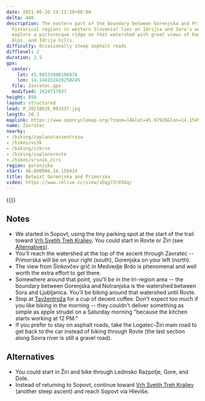 ```yaml
---
date: 2021-06-26 14:11:19+00:00
delta: 440
description: The eastern part of the boundary between Gorenjska and Primorska (two
  historical regions in western Slovenia) lies on Idrijca and Sora's watershed. We'll
  explore a picturesque ridge on that watershed with great views of Kamnik Alps, Julian
  Alps, and Idrija hills.
difficulty: Occasionally steep asphalt roads
difflevel: 2
duration: 2.5
gpx:
  center:
    lat: 45.98533808196076
    lon: 14.144152428258245
  file: Zavratec.gpx
  modified: 1624717937
height: 850
layout: structured
lead: M_20210626_083237.jpg
length: 20.3
maplink: https://www.opencyclemap.org/?zoom=14&lat=45.97928&lon=14.15498&layers=B0000
name: Zavratec
nearby:
- /biking/zaplanatavzentroza
- /hikes/vs3k
- /biking/zibrse
- /biking/zaplanarovte
- /hikes/vrsnik_ziri
region: gorenjska
start: 46.000904,14.150434
title: Betwixt Gorenjska and Primorska
video: https://www.relive.cc/view/vDqg7Zr83Gq/
---
```

{{<hike-details description="yes">}}

## Notes

* We started in Sopovt, using the tiny parking spot at the start of the trail toward [Vrh Svetih Treh Kraljev](/en/hikes/vs3k/sopot/). You could start in Rovte or Žiri (see [Alternatives](#alternatives)).
* You'll reach the watershed at the top of the ascent through Zavratec -- Primorska will be on your right (south), Gorenjska on your left (north).
* The view from Šinkovčev grič in Medvedje Brdo is phenomenal and well worth the extra effort to get there.
* Somewhere around that point, you'll be in the tri-region area -- the boundary between Gorenjska and Notranjska is the watershed between Sora and Ljubljanica. You'll be biking around that watershed until Rovte.
* Stop at [Tavžentroža](../zaplanatavzentroza/) for a cup of decent coffee. Don't expect too much if you like biking in the morning -- they couldn't deliver something as simple as apple strudel on a Saturday morning "because the kitchen starts working at 12 PM."
* If you prefer to stay on asphalt roads, take the Logatec-Žiri main road to get back to the car instead of biking through Rovte (the last section along Sovra river is still a gravel road).

## Alternatives

* You could start in Žiri and bike through Ledinsko Razpotje, Gore, and Dole.
* Instead of returning to Sopovt, continue toward [Vrh Svetih Treh Kraljev](../../hiking/vs3k/) (another steep ascent) and reach Sopovt via Hleviše.
